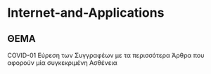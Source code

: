 # Internet-and-Applications 


## ΘΕΜΑ
COVID-01
Εύρεση των Συγγραφέων με τα περισσότερα Άρθρα που αφορούν μία συγκεκριμένη Ασθένεια

